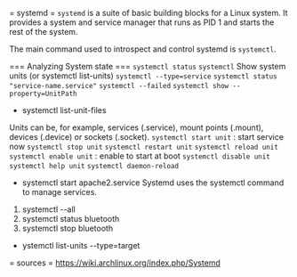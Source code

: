 = systemd =
`systemd` is a suite of basic building blocks for a Linux system. It provides a
system and service manager that runs as PID 1 and starts the rest of the
system.

The main command used to introspect and control systemd is `systemctl`.

=== Analyzing System state ===
`systemctl status`
`systemctl`
Show system units  (or systemctl list-units)
`systemctl --type=service`
`systemctl status "service-name.service"`
`systemctl --failed`
`systemctl show --property=UnitPath`
* systemctl list-unit-files

Units can be, for example, services (.service), mount points (.mount), devices
(.device) or sockets (.socket).
`systemctl start unit` : start service now
`systemctl stop unit`
`systemctl restart unit`
`systemctl reload unit`
`systemctl enable unit`   : enable to start at boot
`systemctl disable unit`
`systemctl help unit`
`systemctl daemon-reload`

* systemctl start apache2.service
Systemd uses the systemctl command to manage services.
1. systemctl --all
1. systemctl status bluetooth
1. systemctl stop bluetooth

* ystemctl list-units --type=target

= sources =
https://wiki.archlinux.org/index.php/Systemd
